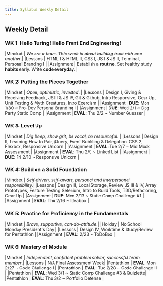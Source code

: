 ```yaml
---
title: Syllabus Weekly Detail
---
```


## Weekly Detail

### WK 1: Hello Turing! Hello Front End Engineering!

|Mindset     | _We are a team. This week is about building trust with one another_.|
|Lessons     | HTML I & HTML II, CSS I, JS I & JS II, Terminal, Personal Branding I |
|Assignment  | Establish a __routine__. Set healthy study __habits__ early. Write __code everyday__. |

### WK 2: Putting the Pieces Together

|Mindset     | _Open, optimistic, invested_. |
|Lessons     | Design I, Giving & Receiving Feedback, JS III & JS IV, Git & Github, Intro Responsive, Gear Up, Unit Testing & Myth Creatures, Intro Exercism |
|Assignment  | __DUE__: Mon 1/30 ~ Pro-Dev Personal Branding I |
|Assignment  | __DUE__: Wed 2/1 ~ Dog Party Static Comp |
|Assignment  | __EVAL__: Thu 2/2 ~ Number Guesser |

### WK 3: Level Up

|Mindset     | _Dig Deep, show grit, be vocal, be resourceful_. |
|Lessons     | Design II, Learning How to Pair, jQuery, Event Bubbling & Delegation, CSS 2, Flexbox, Responsive Unicorn |
|Assignment  | __EVAL__: Tue 2/7 ~ Mid Mock Assessment |
|Assignment  | __EVAL__: Thu 2/9 ~ Linked List |
|Assignment  | __DUE__:  Fri 2/10 ~ Responsive Unicorn |

### WK 4: Build on a Solid Foundation 

|Mindset     | _Self-driven, self-aware, personal and interpersonal responsibility_.|
|Lessons     | Design III, Local Storage, Review JS III & IV, Array Prototypes, Feature Testing Selenium, Intro to Build Tools, TDD/Refactoring, Gear Up |
|Assignment  | __DUE__:   Mon 2/13 ~ Static Comp Challenge #1 |
|Assignment  | __EVAL__:  Thu 2/16 ~ Ideabox |

### WK 5: Practice for Proficiency in the Fundamentals

|Mindset     | _Brave, supportive, can-do-attitude_.|
|Holiday     | No School Monday President's Day |
|Lessons     | Design IV, Worktime & Study/Review for Pentathlon |
|Assignment  | __EVAL__:  2/23 ~ ToDoBox |

### WK 6: Mastery of Module

|Mindset     | _Independent, confident problem solver, successful team member_.|
|Lessons     | N/A Final Assessment Week|
|Pentathlon  | __EVAL__: Mon 2/27 ~ Code Challenge I |
|Pentathlon  | __EVAL__: Tue 2/28 ~ Code Challenge II |
|Pentathlon  | __EVAL__: Wed 3/1 ~ Static Comp Challenge #3 & Quizlette|
|Pentathlon  | __EVAL__: Thu 3/2 ~ Portfolio Defense |
